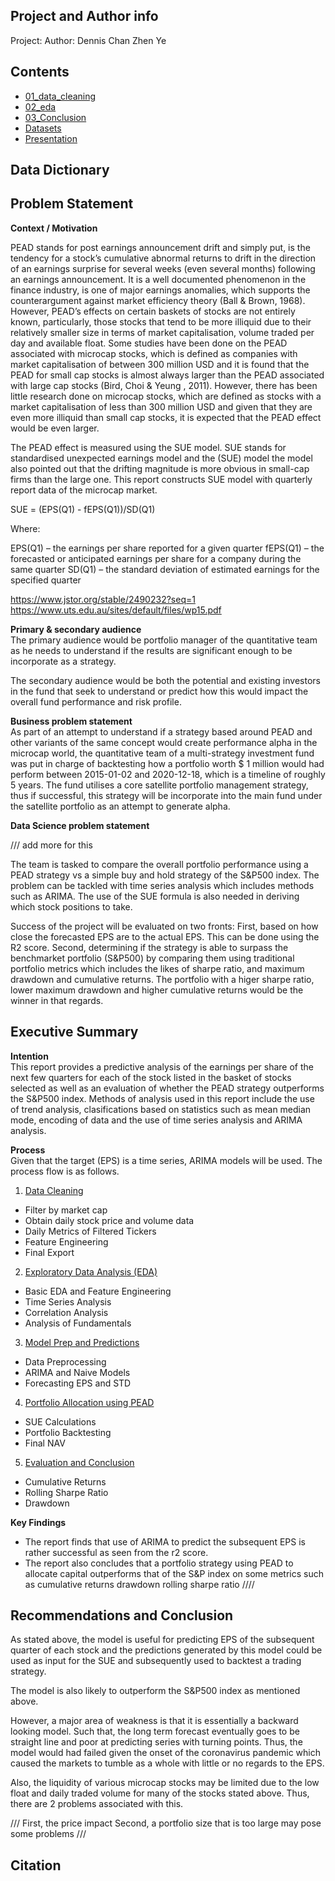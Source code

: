 ## Project and Author info
Project:
Author: Dennis Chan Zhen Ye


## Contents
- [01_data_cleaning](code/01_data_cleaning.ipynb)
- [02_eda](code/02_eda.ipynb)
- [03_Conclusion](code/03_Conclusion.ipynb)
- [Datasets](datasets)
- [Presentation](presentation/Presentation.pdf)

## Data Dictionary


## Problem Statement
**Context / Motivation** <br />

<!-- might have to change this if i can't pull of PEAD -->

PEAD stands for post earnings announcement drift and simply put, is the tendency for a stock’s cumulative abnormal returns to drift in the direction of an earnings surprise for several weeks (even several months) following an earnings announcement. It is a well documented phenomenon in the finance industry, is one of major earnings anomalies, which supports the counterargument against market efficiency theory (Ball & Brown, 1968). However, PEAD’s effects on certain baskets of stocks are not entirely known, particularly, those stocks that tend to be more illiquid due to their relatively smaller size in terms of market capitalisation, volume traded per day and available float. Some studies have been done on the PEAD associated with microcap stocks, which is defined as companies with market capitalisation of between 300 million USD and it is found that the PEAD for small cap stocks is almost always larger than the PEAD associated with large cap stocks (Bird, Choi & Yeung , 2011). However, there has been little research done on microcap stocks, which are defined as stocks with a market capitalisation of less than 300 million USD and given that they are even more illiquid than small cap stocks, it is expected that the PEAD effect would be even larger.

The PEAD effect is measured using the SUE model. SUE stands for standardised unexpected earnings model and the (SUE) model the model also pointed out that the drifting magnitude is more obvious in small-cap firms than the large one. This report constructs SUE model with quarterly report data of the microcap market.


SUE = (EPS(Q1) - fEPS(Q1))/SD(Q1)

Where:

EPS(Q1) – the earnings per share reported for a given quarter
fEPS(Q1) – the forecasted or anticipated earnings per share for a company during the same quarter
SD(Q1) – the standard deviation of estimated earnings for the specified quarter


https://www.jstor.org/stable/2490232?seq=1
https://www.uts.edu.au/sites/default/files/wp15.pdf




**Primary & secondary audience** <br />
The primary audience would be portfolio manager of the quantitative team as he needs to understand if the results are significant enough to be incorporate as a strategy.

The secondary audience would be both the potential and existing investors in the fund that seek to understand or predict how this would impact the overall fund performance and risk profile.


**Business problem statement** <br />
As part of an attempt to understand if a strategy based around PEAD and other variants of the same concept would create performance alpha in the microcap world, the quantitative team of a multi-strategy investment fund was put in charge of backtesting how a portfolio worth $ 1 million would had perform between  2015-01-02 and 2020-12-18, which is a timeline of roughly 5 years. The fund utilises a core satellite portfolio management strategy, thus if successful, this strategy will be incorporate into the main fund under the satellite portfolio as an attempt to generate alpha.

**Data Science problem statement** <br />

///
add more for this

The team is tasked to compare the overall portfolio performance using a PEAD strategy vs a simple buy and hold strategy of the S&P500 index. The problem can be tackled with time series analysis which includes methods such as ARIMA. The use of the SUE formula is also needed in deriving which stock positions to take.

Success of the project will be evaluated on two fronts:
First, based on how close the forecasted EPS are to the actual EPS. This can be done using the R2 score.
Second, determining if the strategy is able to surpass the benchmarket portfolio (S&P500) by comparing them using traditional portfolio metrics which includes the likes of sharpe ratio, and maximum drawdown and cumulative returns. The portfolio with a higer sharpe ratio, lower maximum drawdown and higher cumulative returns would be the winner in that regards.






## Executive Summary
**Intention** <br />
This report provides a predictive analysis of the earnings per share of the next few quarters for each of the stock listed in the basket of stocks selected as well as an evaluation of whether the PEAD strategy outperforms the S&P500 index. Methods of analysis used in this report include the use of trend analysis, clasifications based on statistics such as mean median mode, encoding of data and the use of time series analysis and ARIMA analysis.


**Process** <br />
Given that the target (EPS) is a time series, ARIMA models will be used. The process flow is as follows.

1. [Data Cleaning](code/01_data_cleaning.ipynb)
 - Filter by market cap
 - Obtain daily stock price and volume data
 - Daily Metrics of Filtered Tickers
 - Feature Engineering
 - Final Export 

2. [Exploratory Data Analysis (EDA)](code/02_eda.ipynb)
 - Basic EDA and Feature Engineering
 - Time Series Analysis
 - Correlation Analysis
 - Analysis of Fundamentals
 
3. [Model Prep and Predictions](code/03_data_cleaning_for_PEAD_and_EPS_STD_Predictions.ipynb)
 - Data Preprocessing
 - ARIMA and Naive Models
 - Forecasting EPS and STD

4. [Portfolio Allocation using PEAD](code/04_PEAD.ipynb)
 - SUE Calculations
 - Portfolio Backtesting
 - Final NAV


5. [Evaluation and Conclusion](code/05_Evaluation_and_Conclusion.ipynb)
 - Cumulative Returns
 - Rolling Sharpe Ratio
 - Drawdown



**Key Findings** <br />
- The report finds that use of ARIMA to predict the subsequent EPS is rather successful as seen from the r2 score. 
- The report also concludes that a portfolio strategy using PEAD to allocate capital outperforms that of the S&P index on some metrics such as 
cumulative returns
drawdown
rolling sharpe ratio
////






## Recommendations and Conclusion
As stated above, the model is useful for predicting EPS of the subsequent quarter of each stock and the predictions generated by this model could be used as input for the SUE and subsequently used to backtest a trading strategy.

The model is also likely to outperform the S&P500 index as mentioned above.

However, a major area of weakness is that it is essentially a backward looking model. Such that, the long term forecast eventually goes to be straight line and poor at predicting series with turning points. Thus, the model would had failed given the onset of the coronavirus pandemic which caused the markets to tumble as a whole with little or no regards to the EPS.

Also, the liquidity of various microcap stocks may be limited due to the low float and daily traded volume for many of the stocks stated above. Thus, there are 2 problems associated with this. 

///
First, the price impact
Second, a portfolio size that is too large may pose some problems
///

## Citation
